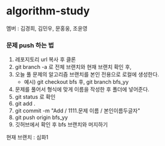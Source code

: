 # algorithm-study

멤버 : 김경희, 김민우, 문홍웅, 조윤영


### 문제 push 하는 법
1. 레포지토리 url 복사 후 클론  
2. git branch -a 로 전체 브랜치와 현재 브랜치 확인 후,  
3. 오늘 풀 문제의 알고리즘 브랜치를 본인 전용으로 로컬에 생성한다.
      - 예시) git checkout bfs 후, git branch bfs_yy
4. 문제를 풀어서 형식에 맞게 이름을 작성한 후 폴더에 넣어준다.  
5. git status 로 확인  
6. git add .  
7. git commit -m "Add / 1111.문제 이름 / 본인이름두글자"  
8. git push origin bfs_yy
9. 깃허브에서 확인 후 bfs 브랜치와 머지하기
 

현재 브랜치 : 심화1

